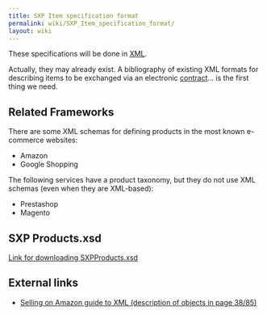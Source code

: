 ```yaml
---
title: SXP Item specification format
permalink: wiki/SXP_Item_specification_format/
layout: wiki
---
```


These specifications will be done in [XML](/wiki/XML "wikilink").

Actually, they may already exist. A bibliography of existing XML formats
for describing items to be exchanged via an electronic
[contract](/wiki/Contracts "wikilink")... is the first thing we need.

Related Frameworks
------------------

There are some XML schemas for defining products in the most known
e-commerce websites:

-   Amazon
-   Google Shopping

The following services have a product taxonomy, but they do not use XML
schemas (even when they are XML-based):

-   Prestashop
-   Magento

SXP Products.xsd
----------------

[Link for downloading
SXPProducts.xsd](https://docs.google.com/file/d/0B4JKZAq0izyxZTVickJ2MDM5VDQ/edit?usp=sharing)

External links
--------------

-   [Selling on Amazon guide to XML (description of objects in
    page 38/85)](https://images-na.ssl-images-amazon.com/images/G/01/rainier/help/XML_Documentation_Intl.pdf)

